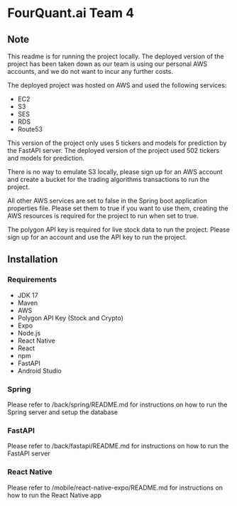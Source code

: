 # FourQuant.ai Team 4

## Note
This readme is for running the project locally. The deployed version of the project has been taken down as our team is using our 
personal AWS accounts, and we do not want to incur any further costs. 

The deployed project was hosted on AWS and used the following services:
- EC2
- S3
- SES
- RDS
- Route53

This version of the project only uses 5 tickers and models for prediction by the FastAPI server. The deployed version of
the project used 502 tickers and models for prediction.

There is no way to emulate S3 locally, please sign up for an AWS account and create a bucket for the trading algorithms transactions
to run the project.

All other AWS services are set to false in the Spring boot application properties file. 
Please set them to true if you want to use them, creating the AWS resources is required for the project to run when set to true.

The polygon API key is required for live stock data to run the project. Please sign up for an account and use the API key to run the project.

## Installation
### Requirements
- JDK 17
- Maven
- AWS
- Polygon API Key (Stock and Crypto)
- Expo
- Node.js
- React Native
- React
- npm
- FastAPI
- Android Studio

### Spring
Please refer to /back/spring/README.md for instructions on how to run the Spring server and 
setup the database

### FastAPI
Please refer to /back/fastapi/README.md for instructions on how to run the FastAPI server

### React Native
Please refer to /mobile/react-native-expo/README.md for instructions on how to run the React Native app
